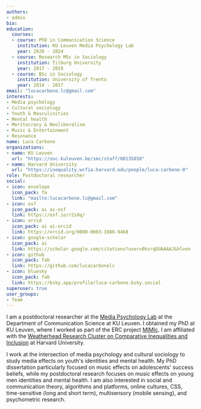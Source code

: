 ```yaml
---
authors:
- admin
bio: 
education:
  courses:
  - course: PhD in Communication Science
    institution: KU Leuven Media Psychology Lab
    year: 2020 - 2024
  - course: Research MSc in Sociology
    institution: Tilburg University
    year: 2017 - 2019
  - course: BSc in Sociology
    institution: University of Trento
    year: 2014 - 2017
email: "lucacarbone.lc@gmail.com"
interests:
- Media psychology
- Cultural sociology
- Youth & Masculinities
- Mental health
- Meritocracy & Neoliberalism
- Music & Entertainment
- Resonance
name: Luca Carbone
organizations:
- name: KU Leuven
  url: "https://soc.kuleuven.be/smc/staff/00135858"
- name: Harvard University
  url: "https://inequality.wcfia.harvard.edu/people/luca-carbone-0"
role: Postdoctoral researcher
social:
- icon: envelope
  icon_pack: fa
  link: "mailto:lucacarbone.lc@gmail.com"
- icon: osf
  icon_pack: ai ai-osf
  link: https://osf.io/r2s8q/
- icon: orcid
  icon_pack: ai ai-orcid
  link: https://orcid.org/0000-0003-1688-9468
- icon: google-scholar
  icon_pack: ai
  link: https://scholar.google.com/citations?user=0kvrqDUAAAAJ&hl=en
- icon: github
  icon_pack: fab
  link: https://github.com/lucacarbonelc
- icon: bluesky
  icon_pack: fab
  link: https://bsky.app/profile/luca-carbone.bsky.social
superuser: true
user_groups:
- Team
---
```


I am a postdoctoral researcher at the [Media Psychology Lab](https://soc.kuleuven.be/smc) at the Department of Communication Science at KU Leuven. 
I obtained my PhD at KU Leuven, where I worked as part of the ERC project [MIMIc](https://www.projectmimic.eu). 
I am affiliated with the [Weatherhead Research Cluster on Comparative Inequalities and Inclusion](https://inequality.wcfia.harvard.edu/people/luca-carbone-0) at Harvard University.

I work at the intersection of media psychology and cultural sociology to study media effects on youth's identities and mental health. 
My PhD dissertation particularly focused on music effects on adolescents' success beliefs, while my postdoctoral research focuses on music effects on young men identities and mental health. 
I am also interested in social and communication theory, algorithms and platforms, online cultures, CSS, time-sensitive (long and short term), multisensory (mobile sensing), and psychometric research.